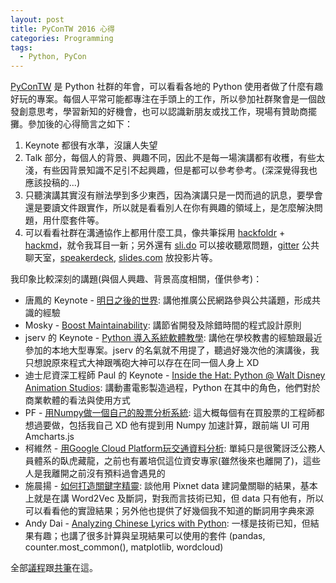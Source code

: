 ```yaml
---
layout: post
title: PyConTW 2016 心得
categories: Programming
tags:
  - Python, PyCon
---
```


[PyConTW](https://tw.pycon.org/2016/zh-hant/about/pycontw/) 是 Python 社群的年會，可以看看各地的 Python 使用者做了什麼有趣好玩的專案。每個人平常可能都專注在手頭上的工作，所以參加社群聚會是一個啟發創意思考，學習新知的好機會，也可以認識新朋友或找工作，現場有贊助商擺攤。參加後的心得簡言之如下：

1. Keynote 都很有水準，沒讓人失望
2. Talk 部分，每個人的背景、興趣不同，因此不是每一場演講都有收穫，有些太淺，有些因背景知識不足引不起興趣，但是都可以參考參考。(深深覺得我也應該投稿的...)
3. 只聽演講其實沒有辦法學到多少東西，因為演講只是一閃而過的訊息，要學會還是要讀文件跟實作，所以就是看看別人在你有興趣的領域上，是怎麼解決問題，用什麼套件等。
4. 可以看看社群在溝通協作上都用什麼工具，像共筆採用 [hackfoldr](http://hackfoldr.org/) + [hackmd](https://hackmd.io)，就令我耳目一新；另外還有 [sli.do](https://www.sli.do/) 可以接收聽眾問題，[gitter](https://gitter.im) 公共聊天室，[speakerdeck](https://speakerdeck.com/), [slides.com](http://slides.com/) 放投影片等。

我印象比較深刻的講題(與個人興趣、背景高度相關，僅供參考)：

* 唐鳳的 Keynote - [明日之後的世界](http://hackfoldr.org/pycontw2016/https%253A%252F%252Fhackmd.io%252Fs%252FByN_woSz): 講他推廣公民網路參與公共議題，形成共識的經驗
* Mosky - [Boost Maintainability](https://hackmd.io/s/Sy-PYcHM#talk-boost-maintainability): 講節省開發及除錯時間的程式設計原則
* jserv 的 Keynote - [Python 導入系統軟體教學](http://hackfoldr.org/pycontw2016/https%253A%252F%252Fhackmd.io%252Fs%252FH1ZSFsrf): 講他在學校教書的經驗跟最近參加的本地大型專案。jserv 的名氣就不用提了，聽過好幾次他的演講後，我只想說原來程式大神跟嘴砲大神可以存在在同一個人身上 XD
* 迪士尼資深工程師 Paul 的 Keynote - [Inside the Hat: Python @ Walt Disney Animation Studios](http://hackfoldr.org/pycontw2016/https%253A%252F%252Fhackmd.io%252Fs%252FrkClsoHz): 講動畫電影製造過程，Python 在其中的角色，他們對於商業軟體的看法與使用方式
* PF - [用Numpy做一個自己的股票分析系統](https://hackmd.io/s/rk8ZciSG#talk-用numpy做一個自己的股票分析系統): 這大概每個有在買股票的工程師都想過要做，包括我自己 XD 他有提到用 Numpy 加速計算，跟前端 UI 可用 Amcharts.js
* 柯維然 - [用Google Cloud Platform玩交通資料分析](https://hackmd.io/s/Sk879oBM#talk-用google-cloud-platform玩交通資料分析): 單純只是很驚訝泛公務人員體系的臥虎藏龍，之前也有叢培侃這位資安專家(雖然後來也離開了)，這些人是我離開之前沒有預料過會遇見的
* 施晨揚 - [如何打造關鍵字精靈](https://hackmd.io/s/S1v5cjrG#talk-如何打造關鍵字精靈): 談他用 Pixnet data 建詞彙關聯的結果，基本上就是在講 Word2Vec 及斷詞，對我而言技術已知，但 data 只有他有，所以可以看看他的實證結果；另外他也提供了好幾個我不知道的斷詞用字典來源
* Andy Dai - [Analyzing Chinese Lyrics with Python](https://hackmd.io/s/r1COqoHM#talk-analyzing-chinese-lyrics-with-python): 一樣是技術已知，但結果有趣；也講了很多計算與呈現結果可以使用的套件 (pandas, counter.most_common(), matplotlib, wordcloud)

全部[議程](https://docs.google.com/spreadsheets/d/17-8E1OhfgiG4pIOIrp3OpNY4OaK1QxUn4TJK9oVmRSw/htmlview)跟[共筆](http://hackfoldr.org/pycontw2016/)在這。



